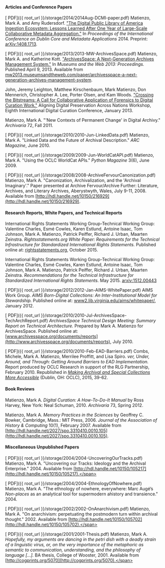 #### Articles and Conference Papers

[<span class="label label-important"><i class="icon-file"></i> PDF</span>]({{ root_url }}/storage/2014/2014Aug-DCMI-paper.pdf) Matienzo, Mark A. and Amy Rudersdorf. ["The Digital Public Library of America Ingestion Ecosystem: Lessons Learned After One Year of Large-Scale Collaborative Metadata Aggregation."](http://dcpapers.dublincore.org/pubs/article/view/3700) In *Proceedings of the International Conference on Dublin Core and Metadata Applications* 2014. Preprint: [arXiv:1408.1713](http://arxiv.org/abs/1408.1713).

[<span class="label label-important"><i class="icon-file"></i> PDF</span>]({{ root_url }}/storage/2013/2013-MW-ArchivesSpace.pdf) Matienzo, Mark A. and Katherine Kott. ["ArchivesSpace: A Next-Generation Archives Management System."](http://mw2013.museumsandtheweb.com/paper/archivesspace-a-next-generation-archives-management-system/) In *Museums and the Web 2013: Proceedings.* Published April 9, 2013. Available from [mw2013.museumsandtheweb.com/paper/archivesspace-a-next-generation-archives-management-system](http://mw2013.museumsandtheweb.com/paper/archivesspace-a-next-generation-archives-management-system/).

John, Jeremy Leighton, Matthew Kirschenbaum, Mark Matienzo, Don Mennerich, Christopher A. Lee, Porter Olsen, and Kam Woods. ["Crossing the Bitstreams: A Call for Collaborative Application of Forensics to Digital Curation Work."](http://digitalcurationexchange.org/system/files/john-et-al-forensics_0.pdf) Aligning Digital Preservation Across Nations Workshop, Eighth International Digital Curation Conference, January 2013.

Matienzo, Mark A. "'New Contexts of Permanent Change' in Digital Archivy." *Archivaria* 72, Fall 2011.

[<span class="label label-important"><i class="icon-file"></i> PDF</span>]({{ root_url }}/storage/2010/2010-Jun-LinkedData.pdf) Matienzo, Mark A. "Linked Data and the Future of Archival Description." *ARC Magazine*, June 2010.

[<span class="label label-important"><i class="icon-file"></i> PDF</span>]({{ root_url }}/storage/2009/2009-Jun-WorldCatAPI.pdf) Matienzo, Mark A. "Using the OCLC WorldCat APIs." *Python Magazine* 3(6), June 2009.

[<span class="label label-important"><i class="icon-file"></i> PDF</span>]({{ root_url }}/storage/2008/2008-ArchiveFervourCanonization.pdf) Matienzo, Mark A. "Canonization, Archivalization, and the 'Archival Imaginary'." Paper presented at Archive Fervour/Archive Further: Literature, Archives, and Literary Archives, Aberystwyth, Wales, July 9-11, 2008. Available from [http://hdl.handle.net/10150/216929](http://hdl.handle.net/10150/216929).

#### Research Reports, White Papers, and Technical Reports

International Rights Statements Working Group-Technical Working Group: Valentine Charles, Esmé Cowles, Karen Estlund, Antoine Isaac, Tom Johnson, Mark A. Matienzo, Patrick Peiffer, Richard J. Urban, Maarten Zeinstra. *Rightsstatements.org White Paper: Requirements for the Technical Infrastructure for Standardized International Rights Statements.* Published online at: [rightsstatements.org](http://rightsstatements.org/files/151002recommendations_for_standardized_international_rights_statements.pdf), October 2015. 

International Rights Statements Working Group-Technical Working Group: Valentine Charles, Esmé Cowles, Karen Estlund, Antoine Isaac, Tom Johnson, Mark A. Matienzo, Patrick Peiffer, Richard J. Urban, Maarten Zeinstra. *Recommendations for the Technical Infrastructure for Standardized International Rights Statements.* May 2015. [arxiv:1512.00443](http://arxiv.org/abs/1512.00443)

[<span class="label label-important"><i class="icon-file"></i> PDF</span>]({{ root_url }}/storage/2012/2012-Jan-AIMS-WhitePaper.pdf) AIMS Work Group. *AIMS Born-Digital Collections: An Inter-Institutional Model for Stewardship.* Published online at: [www2.lib.virginia.edu/aims/whitepaper/](http://www2.lib.virginia.edu/aims/whitepaper/), January 2012. 

[<span class="label label-important"><i class="icon-file"></i> PDF</span>]({{ root_url }}/storage/2010/2010-Jul-ArchivesSpace-TechArchReport.pdf) *ArchivesSpace Technical Design Meeting: Summary Report on Technical Architecture.* Prepared by Mark A. Matienzo for ArchivesSpace. Published online at: [www.archivesspace.org/documents/reports](http://www.archivesspace.org/documents/reports), July 2010.

[<span class="label label-important"><i class="icon-file"></i> PDF</span>]({{ root_url }}/storage/2010/2010-Feb-EAD-Barriers.pdf) Combs, Michele, Mark A. Matienzo, Merrilee Proffitt, and Lisa Spiro. *ver, Under, Around, and Through: Getting Around Barriers to EAD Implementation.* Report produced by OCLC Research in support of the RLG Partnership, February 2010. Republished in [*Making Archival and Special Collections More Accessible*](http://www.oclc.org/content/dam/research/publications/2015/oclcresearch-making-special-collections-accessible-2015.pdf) (Dublin, OH: OCLC), 2015, 39-62.

#### Book Reviews

Matienzo, Mark A. *Digital Curation: A How-To-Do-It Manual* by Ross Harvey, New York: Neal Schuman, 2010. *Archivaria* 73, Spring 2012.

Matienzo, Mark A. *Memory Practices in the Sciences* by Geoffrey C. Bowker, Cambridge, Mass.: MIT Press, 2006. *Journal of the Association of History &amp; Computing* 10(1), February 2007. Available from [http://hdl.handle.net/2027/spo.3310410.0010.105](http://hdl.handle.net/2027/spo.3310410.0010.105).


#### <span class="unpublished">Miscellaneous Unpublished Papers</span>

<span class="unpublished">[<span class="label label-important"><i class="icon-file"></i> PDF</span>]({{ root_url }}/storage/2004/2004-UncoveringOurTracks.pdf) Matienzo, Mark A. "Uncovering our Tracks: Ideology and the Archival Enterprise." 2004. Available from [http://hdl.handle.net/10150/105217](http://hdl.handle.net/10150/105217).</span>

<span class="unpublished">[<span class="label label-important"><i class="icon-file"></i> PDF</span>]({{ root_url }}/storage/2004/2004-EthnologyOfNowhere.pdf) Matienzo, Mark A. "The ethnology of nowhere, everywhere: Marc Augé’s *Non-places* as an analytical tool for supermodern ahistory and transience." 2004.</span>

<span class="unpublished">[<span class="label label-important"><i class="icon-file"></i> PDF</span>]({{ root_url }}/storage/2002/2002-OnAnarchivism.pdf) Matienzo, Mark A. "On anarchivism: perpetuating the postmodern turn within archival thought." 2002. Available from [http://hdl.handle.net/10150/105702](http://hdl.handle.net/10150/105702).</span>

<span class="unpublished">[<span class="label label-important"><i class="icon-file"></i> PDF</span>]({{ root_url }}/storage/2001/2001-Thesis.pdf) Matienzo, Mark A. *Hopefully, my arguments are dancing in the petri dish with a deadly strain of a linguistic virus, or, on the very importance of the metaphoric as semantic to communication, understanding, and the philosophy of language [...].* BA thesis, College of Wooster, 2001. Available from [http://cogprints.org/5070](http://cogprints.org/5070).</span>